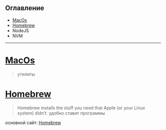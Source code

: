## Оглавление

- <a href="#chapter-macos">MacOs</a> 
 - <a href="#paragraph-homebrew">Homebrew</a>
- NodeJS
 - NVM

* * *

# [MacOs](#chapter-macos)
> утилиты

# [Homebrew](#paragraph-homebrew)

> Homebrew installs the stuff you need that Apple (or your Linux system) didn’t.
> удобно ставит программы

основной сайт: <a href="https://brew.sh">Homebrew</a>

